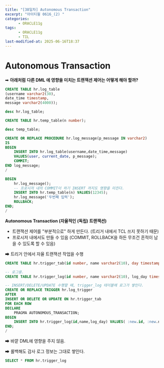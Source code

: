 ```yaml
---
title: "[38일차] Autonomous Transaction"
excerpt: "아이티윌 0616_(2) "
categories:
      - ORACLE11g
tags:
      - ORACLE11g
      - TIL
last-modified-at: 2025-06-16T18:37
---
```


# Autonomous Transaction

➡  **아래처럼** **다른 DML 에 영향을 미치는 트랜잭션 제어는 어떻게 해야 할까?**

```sql
CREATE TABLE hr.log_table
(username varchar2(30),
date_time timestamp,
message varchar2(4000));

desc hr.log_table;

CREATE TABLE hr.temp_table(n number);

desc temp_table;

CREATE OR REPLACE PROCEDURE hr.log_message(p_message IN varchar2)
IS 
BEGIN
    INSERT INTO hr.log_table(username,date_time,message)
    VALUES(user, current_date, p_message);
    COMMIT;
END log_message;
/

BEGIN
    hr.log_message();
    -- 프로시저 내의 COMMIT이 하기 INSERT 까지도 영향을 미친다.
    INSERT INTO hr.temp_table(n) VALUES(12345);
    hr.log_message('두번째 입력'); 
    ROLLBACK;
END;
/
```

**Autonomous Transaction (자율적인 (독립) 트랜잭션)**

- 트랜잭션 제어를  "부분적으로" 하게 만든다.  (트리거 내에서 TCL 쓰지 못하기 때문)
- 프로시저 내에서도 만들 수 있음 (COMMIT, ROLLBACK을 하든 무조건 흔적이 남을 수 있도록 할 수 있음)

➡ 트리거 안에서 자율 트랜잭션 작업을 수행

```sql
CREATE TABLE hr.trigger_tab(id number, name varchar2(10), day timestamp default systimestamp);

-- 로그용.
CREATE TABLE hr.trigger_log(id number, name varchar2(10), log_day timestamp default systimestamp);
```

```sql
-- INSERT/DELETE/UPDATE 수행할 때, trigger_log 테이블에 로그가 쌓인다.
CREATE OR REPLACE TRIGGER hr.log_trigger
AFTER
INSERT OR DELETE OR UPDATE ON hr.trigger_tab
FOR EACH ROW
DECLARE
	PRAGMA AUTONOMOUS_TRANSACTION;
BEGIN
	INSERT INTO hr.trigger_log(id,name,log_day) VALUES( :new.id, :new.name, default);
END;
/
```

➡ 바깥 DML에 영향을 주지 않음.

➡ 롤백해도 감사 로그 정보는 그대로 쌓인다.

```sql
SELECT * FROM hr.trigger_log
```